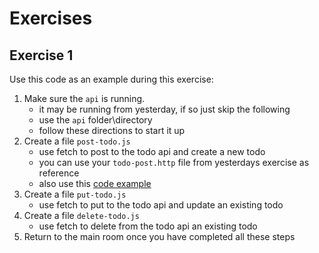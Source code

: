 # Exercises

## Exercise 1

Use this code as an example during this exercise:

1. Make sure the `api` is running.
   - it may be running from yesterday, if so just skip the following
   - use the `api` folder\directory
   - follow these directions to start it up
1. Create a file `post-todo.js`
   - use fetch to post to the todo api and create a new todo
   - you can use your `todo-post.http` file from yesterdays exercise as reference
   - also use this [code example](https://github.com/craigmckeachie/fall2024-workbook7/blob/main/demos/fetch-method-post-async-await.js)
1. Create a file `put-todo.js`
   - use fetch to put to the todo api and update an existing todo
1. Create a file `delete-todo.js`
   - use fetch to delete from the todo api an existing todo
1. Return to the main room once you have completed all these steps
